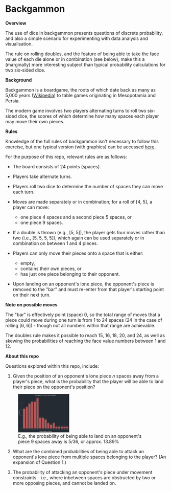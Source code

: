 # Backgammon

**Overview**

The use of dice in backgammon presents questions of discrete probability, and also a simple scenario for experimenting with data analysis and visualisation.

The rule on rolling doubles, and the feature of being able to take the face value of each die alone or in combination (see below), make this a (marginally) more interesting subject than typical probability calculations for two six-sided dice.

**Background**

Backgammon is a boardgame, the roots of which date back as many as 5,000 years ([Wikipedia](https://en.wikipedia.org/wiki/Backgammon)) to table games originating in Mesopotamia and Persia.

The modern game involves two players alternating turns to roll two six-sided dice, the scores of which determine how many spaces each player may move their own pieces.

**Rules**

Knowledge of the full rules of backgammon isn't necessary to follow this exercise, but one typical version (with graphics) can be accessed [here](https://www.bkgm.com/rules.html).

For the purpose of this repo, relevant rules are as follows:

- The board consists of 24 points (spaces).
- Players take alternate turns.
- Players roll two dice to determine the number of spaces they can move each turn.

- Moves are made separately or in combination; for a roll of [4, 5], a player can move:

  - one piece 4 spaces and a second piece 5 spaces, or
  - one piece 9 spaces.

- If a double is thrown (e.g., [5, 5]), the player gets four moves rather than two (i.e., [5, 5, 5, 5]), which again can be used separately or in combination on between 1 and 4 pieces.

- Players can only move their pieces onto a space that is either:

  - empty,
  - contains their own pieces, or
  - has just one piece belonging to their opponent.

- Upon landing on an opponent's lone piece, the opponent's piece is removed to the "bar" and must re-enter from that player's starting point on their next turn.

**Note on possible moves**

The "bar" is effectively point (space) 0, so the total range of moves that a piece could move during one turn is from 1 to 24 spaces (24 in the case of rolling [6, 6]) - though not all numbers within that range are achievable.

The doubles rule makes it possible to reach 15, 16, 18, 20, and 24, as well as skewing the probabilities of reaching the face value numbers between 1 and 12.

**About this repo**

Questions explored within this repo, include:

1. Given the position of an opponent's lone piece _n_ spaces away from a player's piece, what is the probability that the player will be able to land their piece on the opponent's position?

<figure>
    <img src="src/images/moves_by_probability.png"
         alt="Chart of Backgammon Moves by Probability"
         width="160" 
         height="120">
    <figcaption>E.g., the probability of being able to land on an opponent's piece 9 spaces away is 5/36, or approx. 13.89%</figcaption>
</figure>

2. What are the combined probabilities of being able to attack an opponent's lone piece from multiple spaces belonging to the player? (An expansion of Question 1.)

3. The probability of attacking an opponent's piece under movement constraints - i.e., where inbetween spaces are obstructed by two or more opposing pieces, and cannot be landed on.
